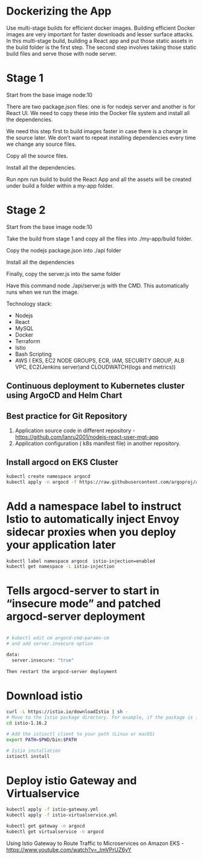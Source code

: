 # Dockerizing the App

Use multi-stage builds for efficient docker images. Building efficient Docker images are very important for faster downloads and lesser surface attacks. In this multi-stage build, building a React app and put those static assets in the build folder is the first step. The second step involves taking those static build files and serve those with node server.

# Stage 1

Start from the base image node:10

There are two package.json files: one is for nodejs server and another is for React UI. We need to copy these into the Docker file system and install all the dependencies.

We need this step first to build images faster in case there is a change in the source later. We don’t want to repeat installing dependencies every time we change any source files.

Copy all the source files.

Install all the dependencies.

Run npm run build to build the React App and all the assets will be created under build a folder within a my-app folder.

# Stage 2

Start from the base image node:10

Take the build from stage 1 and copy all the files into ./my-app/build folder.

Copy the nodejs package.json into ./api folder

Install all the dependencies

Finally, copy the server.js into the same folder

Have this command node ./api/server.js with the CMD. This automatically runs when we run the image.

Technology stack:
- Nodejs
- React
- MySQL
- Docker
- Terraform
- Istio
- Bash Scripting 
- AWS ( EKS, EC2 NODE GROUPS, ECR, IAM, SECURITY GROUP, ALB VPC, EC2(Jenkins server)and CLOUDWATCH(logs and metrics))

## Continuous deployment to Kubernetes cluster using ArgoCD and Helm Chart 

## Best practice for Git Repository 
1. Application source code in different repository - https://github.com/lanru2001/nodejs-react-user-mgt-app
2. Application configuration ( k8s manifest file) in another repository.

## Install argocd on EKS Cluster

```bash
kubectl create namespace argocd
kubectl apply -n argocd -f https://raw.githubusercontent.com/argoproj/argo-cd/stable/manifests/install.yaml
```

# Add a namespace label to instruct Istio to automatically inject Envoy sidecar proxies when you deploy your application later
```bash
kubectl label namespace argocd  istio-injection=enabled
kubectl get namespace -L istio-injection

```

# Tells argocd-server to start in “insecure mode” and patched argocd-server deployment

```bash

# kubectl edit cm argocd-cmd-params-cm
# and add server.insecure option

data:
  server.insecure: "true"
  
Then restart the argocd-server deployment
```

# Download istio
```bash 
curl -L https://istio.io/downloadIstio | sh -
# Move to the Istio package directory. For example, if the package is istio-1.16.2:
cd istio-1.16.2

# Add the istioctl client to your path (Linux or macOS)
export PATH=$PWD/bin:$PATH

# Istio installation
istioctl install 

```
# Deploy istio Gateway and Virtualservice

```bash
kubectl apply -f istio-gateway.yml   
kubectl apply -f istio-virtualservice.yml 

kubectl get gateway -n argocd 
kubectl get virtualservice -n argocd 

```

Using Istio Gateway to Route Traffic to Microservices on Amazon EKS - https://www.youtube.com/watch?v=_ImVPrUZ6yY
